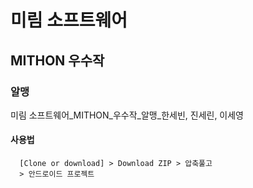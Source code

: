 # 미림 소프트웨어
## MITHON 우수작
### 알맹
미림 소프트웨어_MITHON_우수작_알맹_한세빈, 진세린, 이세영

#### 사용법
```
  [Clone or download] > Download ZIP > 압축풀고
  > 안드로이드 프로젝트
```
